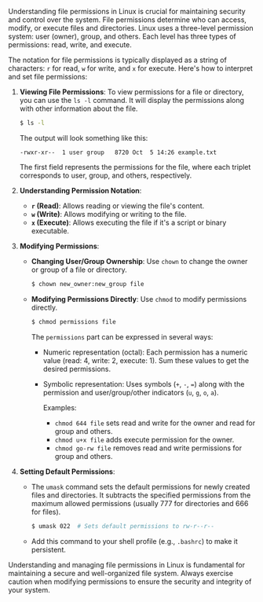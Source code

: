 Understanding file permissions in Linux is crucial for maintaining security and control over the system. File permissions determine who can access, modify, or execute files and directories. Linux uses a three-level permission system: user (owner), group, and others. Each level has three types of permissions: read, write, and execute.

The notation for file permissions is typically displayed as a string of characters: `r` for read, `w` for write, and `x` for execute. Here's how to interpret and set file permissions:

1. **Viewing File Permissions**:
   To view permissions for a file or directory, you can use the `ls -l` command. It will display the permissions along with other information about the file.

   ```bash
   $ ls -l
   ```

   The output will look something like this:
   ```
   -rwxr-xr--  1 user group   8720 Oct  5 14:26 example.txt
   ```

   The first field represents the permissions for the file, where each triplet corresponds to user, group, and others, respectively.

2. **Understanding Permission Notation**:
   - **`r` (Read)**: Allows reading or viewing the file's content.
   - **`w` (Write)**: Allows modifying or writing to the file.
   - **`x` (Execute)**: Allows executing the file if it's a script or binary executable.

3. **Modifying Permissions**:
   - **Changing User/Group Ownership**: Use `chown` to change the owner or group of a file or directory.

     ```bash
     $ chown new_owner:new_group file
     ```

   - **Modifying Permissions Directly**: Use `chmod` to modify permissions directly.

     ```bash
     $ chmod permissions file
     ```

     The `permissions` part can be expressed in several ways:
     - Numeric representation (octal): Each permission has a numeric value (read: 4, write: 2, execute: 1). Sum these values to get the desired permissions.
     - Symbolic representation: Uses symbols (`+`, `-`, `=`) along with the permission and user/group/other indicators (`u`, `g`, `o`, `a`).

       Examples:
       - `chmod 644 file` sets read and write for the owner and read for group and others.
       - `chmod u+x file` adds execute permission for the owner.
       - `chmod go-rw file` removes read and write permissions for group and others.

4. **Setting Default Permissions**:
   - The `umask` command sets the default permissions for newly created files and directories. It subtracts the specified permissions from the maximum allowed permissions (usually 777 for directories and 666 for files).

     ```bash
     $ umask 022  # Sets default permissions to rw-r--r--
     ```

   - Add this command to your shell profile (e.g., `.bashrc`) to make it persistent.

Understanding and managing file permissions in Linux is fundamental for maintaining a secure and well-organized file system. Always exercise caution when modifying permissions to ensure the security and integrity of your system.
